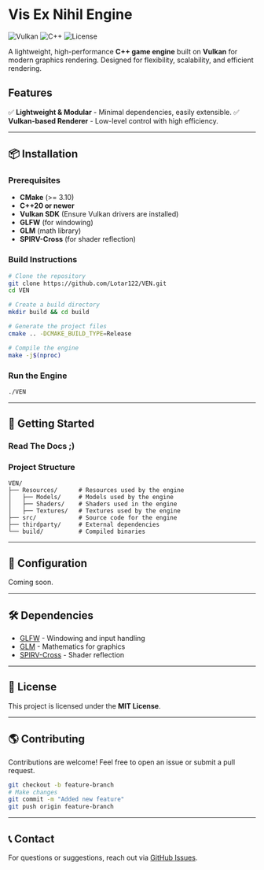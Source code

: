 # Vis Ex Nihil Engine

![Vulkan](https://img.shields.io/badge/Vulkan-API-red.svg)
![C++](https://img.shields.io/badge/C%2B%2B-20-blue.svg)
![License](https://img.shields.io/badge/License-MIT-green.svg)

A lightweight, high-performance **C++ game engine** built on **Vulkan** for modern graphics rendering. Designed for flexibility, scalability, and efficient rendering.

## Features
✅ **Lightweight & Modular** - Minimal dependencies, easily extensible.
✅ **Vulkan-based Renderer** - Low-level control with high efficiency.

---

## 📦 Installation
### **Prerequisites**
- **CMake** (>= 3.10)
- **C++20 or newer**
- **Vulkan SDK** (Ensure Vulkan drivers are installed)
- **GLFW** (for windowing)
- **GLM** (math library)
- **SPIRV-Cross** (for shader reflection)

### **Build Instructions**
```sh
# Clone the repository
git clone https://github.com/Lotar122/VEN.git
cd VEN

# Create a build directory
mkdir build && cd build

# Generate the project files
cmake .. -DCMAKE_BUILD_TYPE=Release

# Compile the engine
make -j$(nproc)
```

### **Run the Engine**
```sh
./VEN
```

---

## 🚀 Getting Started
### Read The Docs ;)


### **Project Structure**
```
VEN/
├── Resources/      # Resources used by the engine
│   ├── Models/     # Models used by the engine
│   ├── Shaders/    # Shaders used in the engine
│   ├── Textures/   # Textures used by the engine
├── src/            # Source code for the engine
├── thirdparty/     # External dependencies
└── build/          # Compiled binaries
```

---

## 🔧 Configuration
Coming soon.

---

## 🛠️ Dependencies
- [GLFW](https://www.glfw.org/) - Windowing and input handling
- [GLM](https://github.com/g-truc/glm) - Mathematics for graphics
- [SPIRV-Cross](https://github.com/KhronosGroup/SPIRV-Cross) - Shader reflection

---

## 📝 License
This project is licensed under the **MIT License**.

---

## 🌎 Contributing
Contributions are welcome! Feel free to open an issue or submit a pull request.
```sh
git checkout -b feature-branch
# Make changes
git commit -m "Added new feature"
git push origin feature-branch
```

---

## 📞 Contact
For questions or suggestions, reach out via [GitHub Issues](https://github.com/Lotar122/VEN/issues).

